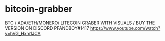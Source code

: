 # bitcoin-grabber
BTC / ADA/ETH/MONERO/ LITECOIN GRABER WITH VISUALS /
BUY THE VERSION ON DISCORD PFANDBOY#1417
https://www.youtube.com/watch?v=hVG_Hxm1JCA
